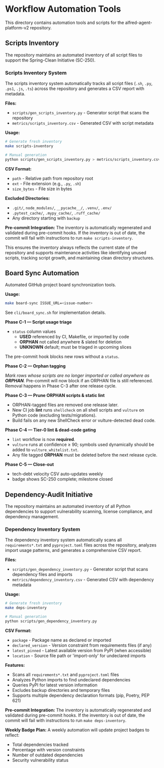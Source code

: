 # Workflow Automation Tools

This directory contains automation tools and scripts for the alfred-agent-platform-v2 repository.

## Scripts Inventory

The repository maintains an automated inventory of all script files to support the Spring-Clean Initiative (SC-250).

### Scripts Inventory System

The scripts inventory system automatically tracks all script files (`.sh`, `.py`, `.ps1`, `.js`, `.ts`) across the repository and generates a CSV report with metadata.

**Files:**
- `scripts/gen_scripts_inventory.py` - Generator script that scans the repository
- `metrics/scripts_inventory.csv` - Generated CSV with script metadata

**Usage:**
```bash
# Generate fresh inventory
make scripts-inventory

# Manual generation
python scripts/gen_scripts_inventory.py > metrics/scripts_inventory.csv
```

**CSV Format:**
- `path` - Relative path from repository root
- `ext` - File extension (e.g., `.py`, `.sh`)
- `size_bytes` - File size in bytes

**Excluded Directories:**
- `.git/`, `node_modules/`, `__pycache__/`, `.venv/`, `.env/`
- `.pytest_cache/`, `.mypy_cache/`, `.ruff_cache/`
- Any directory starting with `backup`

**Pre-commit Integration:**
The inventory is automatically regenerated and validated during pre-commit hooks. If the inventory is out of date, the commit will fail with instructions to run `make scripts-inventory`.

This ensures the inventory always reflects the current state of the repository and supports maintenance activities like identifying unused scripts, tracking script growth, and maintaining clean directory structures.

## Board Sync Automation

Automated GitHub project board synchronization tools.

**Usage:**
```bash
make board-sync ISSUE_URL=<issue-number>
```

See `cli/board_sync.sh` for implementation details.

**Phase C-1 — Script usage triage**

* `status` column values
  * **USED**   referenced by CI, Makefile, or imported by code
  * **ORPHAN** not called anywhere & slated for deletion
  * **UNKNOWN** default; must be triaged in upcoming slices

The pre-commit hook blocks new rows without a `status`.

**Phase C-2 — Orphan tagging**

*Mark rows whose scripts are no longer imported or called anywhere as **ORPHAN**.*
Pre-commit will now block if an ORPHAN file is still referenced.
Removal happens in Phase C-3 after one release cycle.

**Phase C-3 — Prune ORPHAN scripts & static lint**

* ORPHAN-tagged files are removed one release later.
* New CI job **lint** runs `shellcheck` on all shell scripts and `vulture`
  on Python code (excluding tests/migrations).
* Build fails on any new ShellCheck error or vulture-detected dead code.

**Phase C-4 — Tier-0 lint & dead-code gating**

* `lint` workflow is now **required**.
* `vulture` runs at confidence ≥ 90; symbols used dynamically should be added to `vulture_whitelist.txt`.
* Any file tagged **ORPHAN** must be deleted before the next release cycle.

**Phase C-5 — Close-out**

* tech-debt velocity CSV auto-updates weekly
* badge shows SC-250 complete; milestone closed

## Dependency-Audit Initiative

The repository maintains an automated inventory of all Python dependencies to support vulnerability scanning, license compliance, and dependency management.

### Dependency Inventory System

The dependency inventory system automatically scans all `requirements*.txt` and `pyproject.toml` files across the repository, analyzes import usage patterns, and generates a comprehensive CSV report.

**Files:**
- `scripts/gen_dependency_inventory.py` - Generator script that scans dependency files and imports
- `metrics/dependency_inventory.csv` - Generated CSV with dependency metadata

**Usage:**
```bash
# Generate fresh inventory
make deps-inventory

# Manual generation
python scripts/gen_dependency_inventory.py
```

**CSV Format:**
- `package` - Package name as declared or imported
- `declared_version` - Version constraint from requirements files (if any)
- `latest_pinned` - Latest available version from PyPI (when accessible)
- `location` - Source file path or 'import-only' for undeclared imports

**Features:**
- Scans all `requirements*.txt` and `pyproject.toml` files
- Analyzes Python imports to find undeclared dependencies
- Queries PyPI for latest version information
- Excludes backup directories and temporary files
- Supports multiple dependency declaration formats (pip, Poetry, PEP 621)

**Pre-commit Integration:**
The inventory is automatically regenerated and validated during pre-commit hooks. If the inventory is out of date, the commit will fail with instructions to run `make deps-inventory`.

**Weekly Badge Plan:**
A weekly automation will update project badges to reflect:
- Total dependencies tracked
- Percentage with version constraints
- Number of outdated dependencies
- Security vulnerability status
